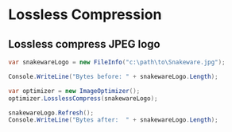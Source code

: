 # Lossless Compression

## Lossless compress JPEG logo

```C#
var snakewareLogo = new FileInfo("c:\path\to\Snakeware.jpg");

Console.WriteLine("Bytes before: " + snakewareLogo.Length);

var optimizer = new ImageOptimizer();
optimizer.LosslessCompress(snakewareLogo);

snakewareLogo.Refresh();
Console.WriteLine("Bytes after:  " + snakewareLogo.Length);
```
